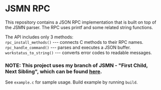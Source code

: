 # JSMN RPC #

This repository contains a JSON RPC implementation that is built on top of the JSMN parser. The RPC uses printf and some related string functions.

The API includes only 3 methods:    
`rpc_install_methods()` --- connects C methods to their RPC names.     
`rpc_handle_command()` --- parses and executes a JSON buffer.     
`workstatus_to_string()` --- converts error codes to readable messages.

### NOTE: This project uses my branch of JSMN - "First Child, Next Sibling", which can be found [here](https://github.com/azim0ff/jsmn/tree/first_child_next_sibling).     
      
See `example.c` for sample usage. Build example by running `build`.
